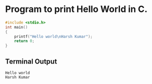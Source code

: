 # Program to print Hello World in C.

```c
#include <stdio.h>
int main()
{
    printf("Hello world\nHarsh Kumar");
    return 0;
}
```

## Terminal Output
```
Hello world
Harsh Kumar
```
